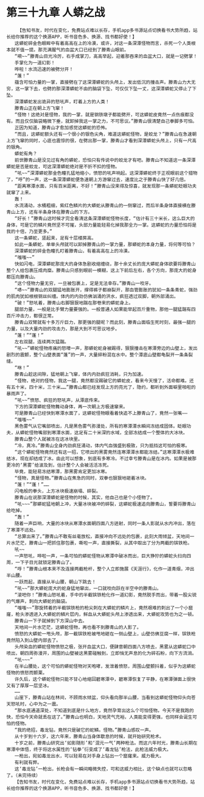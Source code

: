 # 第三十九章 人蟒之战
        【告知书友，时代在变化，免费站点难以长存，手机app多书源站点切换看书大势所趋，站长给你推荐的这个换源APP，听书音色多、换源、找书都好使！】
       这蟒蛇碎金色眼眸中有着高高在上的冷漠，或许，对这一条深潭怪物而言，杀死一个人类根本就不值一提。那充满腥气的血盆大口已经到了滕青山眼前。
       “嗬~~”滕青山目光冷厉，右手成掌刀，高高举起，迎着那吞来的血盆大口，就是一记劈掌！
       手掌化为一道幻影！
       哗啦！水流迅速的被劈分开！
       “蓬！”
       蕴含可怕力量的一掌，直接劈在了这深潭蟒蛇的头颅上，发出低沉的撞击声。滕青山力大无穷，这一掌下去，也劈的那深潭蟒蛇不由的脑袋下坠，可仅仅下坠一丈，这深潭蟒蛇又停止了下坠。
       深潭蟒蛇发出诡异的怒吼声，盯着上方的人类！
       滕青山正在朝上方飞窜！
       “怪物！这绝对是怪物，我的一掌，就是钢铁墩子都能劈开，可这蟒蛇皮竟然一点伤痕都没有。而且仅仅脑袋略微下垂，就卸掉我这一掌之力，不可思议。”滕青山很清楚自己拳脚多可怕。
       正因为知道，滕青山才愈加感觉这蟒蛇的恐怖。
       “而且，这蟒蛇额头还有一个很小的银色尖角，难道这蟒蛇怪物，是蛟龙？”滕青山在急速朝上方飞窜的同时，心底也震惊的很，在劈出那一掌，滕青山才看到深潭蟒蛇头颅上，只有一尺高的银角。
       蟒蛇有角？
       前世滕青山是没见过有角的蟒蛇，恐怕只有传说中的蛟龙才有吧。滕青山不知道这一条深潭蟒蛇是否是蛟龙，可这深潭蟒蛇绝对是不折不扣的怪物。
       “吼~~”深潭蟒蛇那金色瞳孔猛地缩小，愤怒的吼声响起。这深潭蟒蛇终于正视眼前这个猎物了，“呼”的一声，这一条深潭蟒蛇便急速朝上方游窜过去，速度比之于滕青山快了好几倍。
       “距离寒潭水面，只有百米距离，不好！”滕青山没来得及惊喜，就发现那一条蟒蛇眨眼功夫就窜了上来。
       轰！
       水流涌动，水桶粗细，紫红色鳞片的大蟒蛇从滕青山的一侧窜过，而后半条身体直接横在滕青山上方，还有半条身体在滕青山的下方。
       “好长！”滕青山这时候才完全看清这条深潭蟒蛇怪物长度，“估计有三十米长，这么巨大的身体，可是它的鳞片竟然坚不可摧，头部力量能轻易化掉我那全力一掌。这蟒蛇的力量恐怕将是我的十倍，乃至更多。”
       这一条蟒蛇，竖起来，足有十层楼房高。
       如此一条蟒蛇，单单头颅就可以卸掉滕青山的一掌力量，那蟒蛇的本身力量，将何等可怕？
       深潭蟒蛇的碎金色瞳孔盯着滕青山，有着高高在上的冷漠。
       “嗤嗤~~”
       快如闪电，深潭蟒蛇那庞大的身体急剧收缩缠绕，那十余丈长的庞大蟒蛇身体欲要将滕青山整个人给包裹压成肉糜。滕青山只感到眼前一模糊，这上下前后左右，各个方向，那庞大的蛇身都压向滕青山。
       “这个怪物力量无穷，一旦被包裹上，定是无法幸存。”滕青山一咬牙。
       “哧~~”滕青山的双腿猛地膨胀开，撑得裤子都崩裂开，那血管膨胀的犹如一条条青蛇，强劲的肌肉犹如根根钢丝纠缠。体内的内劲仿佛汹涌的洪水，疯狂透过双脚，朝外部涌出。
       “破！”怒吼着，滕青山右脚狠狠地踹在那卷来的蟒蛇身上。
       腿部力量，一般是比手臂力量要强的。一般普通人如果能举起百斤重物，那他一腿猛踹有四百斤冲击力，都很正常。
       滕青山双臂就有十多万斤巨力，那更强的腿呢？而此刻，滕青山面临生死时刻，最强一腿的力量，以及大量内劲的攻击力，那是大到不可思议地步。
       “蓬！”“蓬！”
       左右双腿，连续两次猛踹。
       “吼~~”蟒蛇怪物疼痛的怒嚎一声，那蟒蛇蛇身被踢得，狠狠撞击在寒潭旁边的山壁上，发出剧烈的震颤，整个山壁表面“蓬”的一声，大量碎粉混在水中。整个潭底山壁都龟裂开一条条裂缝。
       “咻！”
       滕青山趁这间隙，猛地朝上飞窜，体内内劲疯狂消耗，只为加速。
       “怪物，绝对的怪物，我这一腿，竟然都没踢破它的蟒蛇皮，看来今天慢了，活命都难。还有五十米，四十米，三十米……”滕青山都已经发现上方的亮光了，隐约，都听到外面噼里啪啦的暴雨声了。
       “吼~~”愤怒、疯狂的怒吼声，从潭底传来。
       下方的深潭蟒蛇怪物舞动身体，再一次朝上方极速窜来。
       可是滕青山已经快到寒潭水面了，这蟒蛇怪物眼看着快追不上滕青山了，竟然一张嘴——
       “嗤嗤~~”
       黑色雾气从它嘴部喷出，凡是黑色雾气弥漫处，所有的寒潭潭水瞬间冻结成固体。眨眼功夫，从蟒蛇怪物嘴部到寒潭水面，这足有二十米深的水域，全部冻结成一个整体的大冰块。
       滕青山整个人就被冻在这冰块里。
       “冷，真冷。”滕青山全身内劲疯狂涌动，体内气血强盛到极致，只为抵挡这可怕的极寒。
       “这个蟒蛇怪物竟然还有这一招，它喷出的黑雾竟然连寒潭潭水都能冻结。”这寒潭潭水极难结冰，现在却结成了冰。由此可以想象，到底有多寒冷。不过幸亏滕青山是在冰内。如果是被那更冷的‘黑雾’给波及到，估计整个人会被活活冻死。
       毕竟，能轻易冻结寒潭，那黑雾肯定更加冰寒。
       “怪物，真是怪物。”滕青山在焦急的同时，双拳也狠狠地砸着冰块。
       “蓬！”“蓬！”……
       闪电般的拳头，上方冰块极速崩塌、碎裂。
       滕青山在说那深潭蟒蛇是怪物的时候，其实，他自己也是个小怪物了。
       “吼~~~”那蟒蛇猛地朝上冲，大量冰块被冲的碎裂，这蟒蛇极速追向滕青山，誓要将滕青山给吃掉。
       “轰！”
       随着一声巨响，大量的冰块从寒潭水面朝四面八方迸射，同时一条人影就从水内冲出，落在了寒潭不远处。
       “总算出来了。”滕青山不敢有丝毫放松，直接冲向不远处的包裹，此刻大雨倾盆，天地间一片水茫茫，滕青山一把抓住那包裹，嘶啦一声，直接撕裂，从其中取出了分为两截的镔铁枪。
       吼~~
       一声怒吼，哗啦一声，一条可怕的蟒蛇怪物从寒潭中破冰而出，巨大狰狞的蟒蛇头扫向四周，一下子目光就锁定滕青山了。
       “呼！”滕青山根本来不及连接两截枪杆，整个人立即施展《天涯行》，化作一道青烟，冲出半山腰。
       一跃而起，直接从半山腰，朝山下跳去！
       “吼~~”那大蟒蛇庞大的蛇身猛地窜出，一口就咬向跃在半空中的滕青山。
       “滚吧你！”滕青山怒吼着，手中的半截镔铁枪化作一道幻影，竟然脱手而出，带着一股尖锐的气爆声，刺向大蟒蛇的脑袋。
       “嗤嗤~~”那旋转着的半截镔铁枪的枪尖刺在大蟒蛇的鳞片上，竟然艰难的刺出了一个小窟窿，枪头渗透进入大蟒蛇的鳞片层内，鲜血从大蟒蛇头颅上渗透出来，大蟒蛇攻势也为之一顿。
       滕青山一下子就掉到下方深山中去。
       天地间一片水茫茫，这蟒蛇怪物，再也看不到滕青山的人影了。
       愤怒的大蟒蛇一甩头颅，那一截镔铁枪被甩地砸在一侧山壁上，山壁仿佛豆腐一样，镔铁枪竟然陷入到山壁内部去了。
       头颅染血的蟒蛇怪物愤怒之极，张开血盆大口，便肆意朝四面八方喷去，黑雾从这蟒蛇口中喷出，朝四周弥漫开，周围的山壁被这黑雾碰触到，立即悄无声息的化为碎石粉，向下方流淌。
       “吼~~~”
       在半山腰处，这个可怕的蟒蛇怪物对天咆哮，发泄着愤怒，周围山壁颤抖着，似乎为这蟒蛇怪物的愤怒而颤栗。
       许久后，这个蟒蛇怪物只能不甘心地缩回碧寒潭中，碧寒潭恢复了平静，在寒潭弹面上很快又有了厚厚一层坚冰。
       ……
       山崖下，滕青山站在林间，不顾雨水倾盆，仰头看向那半山腰，当看到这蟒蛇怪物仰头向苍天怒吼时，心中为之一震。
       “那水底通道深处，不知道到底是什么地方，竟然孕育出这么个可怕怪物。今天不是我跑的快，恐怕今天命就丢在这了。”滕青山也明白，天地灵气充裕，人类能变得更强，也同样会诞生可怕的怪物。
       “我的绝招，毒龙钻，竟然只是破它的蛇鳞。怪物。”滕青山感叹一声。
       从十岁到十六岁，这六年来，滕青山当身体歇息的时候，就开始研究枪术。
       十岁之前，滕青山研究出‘如影随形’和‘混元一气’两种枪法。而这六年时光，滕青山长期在寒潭中体悟，终于将这水属性的‘钻拳’衍变成了‘毒龙钻’枪法，此枪法威力极大。
       一枪出，宛如毒龙出水，可以轻易在对手身上钻出一个窟窿来。威力极大。
       有利就有弊。
       这‘毒龙钻’一枪出，长枪会有一瞬间略微失控，可和这威力相比，这个缺点也就可以忽略了。（未完待续）
       【告知书友，时代在变化，免费站点难以长存，手机app多书源站点切换看书大势所趋，站长给你推荐的这个换源APP，听书音色多、换源、找书都好使！】